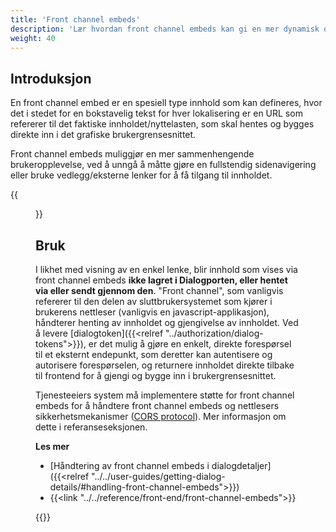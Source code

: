 ```yaml
---
title: 'Front channel embeds'
description: 'Lær hvordan front channel embeds kan gi en mer dynamisk og sikker levering av brukerinnhold'
weight: 40
---
```


## Introduksjon
En front channel embed er en spesiell type innhold som kan defineres, hvor det i stedet for en bokstavelig tekst for hver lokalisering er en URL som refererer til det faktiske innholdet/nyttelasten, som skal hentes og bygges direkte inn i det grafiske brukergrensesnittet.

Front channel embeds muliggjør en mer sammenhengende brukeropplevelse, ved å unngå å måtte gjøre en fullstendig sidenavigering eller bruke vedlegg/eksterne lenker for å få tilgang til innholdet.

{{<figure class="mx-xl-4" src="../../media/frontchannel-embeds-gui.png" alt="Figur som viser en dialog med statisk innhold og en med en front channel embedded side om side" caption="Dialog uten front channel embed til venstre, som viser en lenke. Front channel embed til høyre, som viser det faktiske innholdet">}}

## Bruk
I likhet med visning av en enkel lenke, blir innhold som vises via front channel embeds **ikke lagret i Dialogporten, eller hentet via eller sendt gjennom den**. "Front channel", som vanligvis refererer til den delen av sluttbrukersystemet som kjører i brukerens nettleser (vanligvis en javascript-applikasjon), håndterer henting av innholdet og gjengivelse av innholdet. Ved å levere [dialogtoken]({{<relref "../authorization/dialog-tokens">}}), er det mulig å gjøre en enkelt, direkte forespørsel til et eksternt endepunkt, som deretter kan autentisere og autorisere forespørselen, og returnere innholdet direkte tilbake til frontend for å gjengi og bygge inn i brukergrensesnittet.

Tjenesteeiers system må implementere støtte for front channel embeds for å håndtere front channel embeds og nettlesers sikkerhetsmekanismer ([CORS protocol](https://developer.mozilla.org/en-US/docs/Web/HTTP/CORS)). Mer informasjon om dette i referanseseksjonen.


**Les mer**
* [Håndtering av front channel embeds i dialogdetaljer]({{<relref "../../user-guides/getting-dialog-details/#handling-front-channel-embeds">}})
* {{<link "../../reference/front-end/front-channel-embeds">}}

{{<children />}}